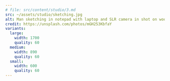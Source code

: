 ```yaml
---
# file: src/content/studio/3.md
src: ~/assets/studio/sketching.jpg
alt: Man sketching in notepad with laptop and SLR camera in shot on wooden desk
credit: https://unsplash.com/photos/mGH253KbfaY
variants:
  large:
    width: 1700
    quality: 60
  medium:
    width: 890
    quality: 60
  small:
    width: 600
    quality: 60
---
```

